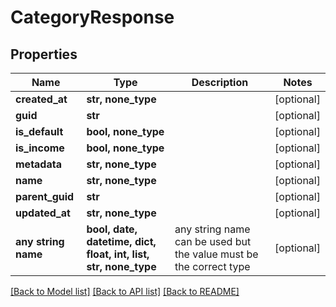 # CategoryResponse


## Properties
Name | Type | Description | Notes
------------ | ------------- | ------------- | -------------
**created_at** | **str, none_type** |  | [optional] 
**guid** | **str** |  | [optional] 
**is_default** | **bool, none_type** |  | [optional] 
**is_income** | **bool, none_type** |  | [optional] 
**metadata** | **str, none_type** |  | [optional] 
**name** | **str, none_type** |  | [optional] 
**parent_guid** | **str** |  | [optional] 
**updated_at** | **str, none_type** |  | [optional] 
**any string name** | **bool, date, datetime, dict, float, int, list, str, none_type** | any string name can be used but the value must be the correct type | [optional]

[[Back to Model list]](../README.md#documentation-for-models) [[Back to API list]](../README.md#documentation-for-api-endpoints) [[Back to README]](../README.md)



